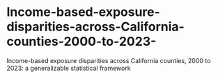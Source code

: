 # Income-based-exposure-disparities-across-California-counties-2000-to-2023-
Income-based exposure disparities across California counties, 2000 to 2023: a generalizable statistical framework
